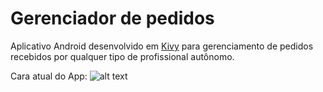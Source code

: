 # Gerenciador de pedidos

Aplicativo Android desenvolvido em [Kivy](https://kivy.org/#home) para
gerenciamento de pedidos recebidos por qualquer tipo de profissional autônomo.

Cara atual do App:
![alt text](https://raw.githubusercontent.com/username/kivy_test/tree/master/gerenciador_pedidos/images/ss.png "Gerenciador de Pedidos")

